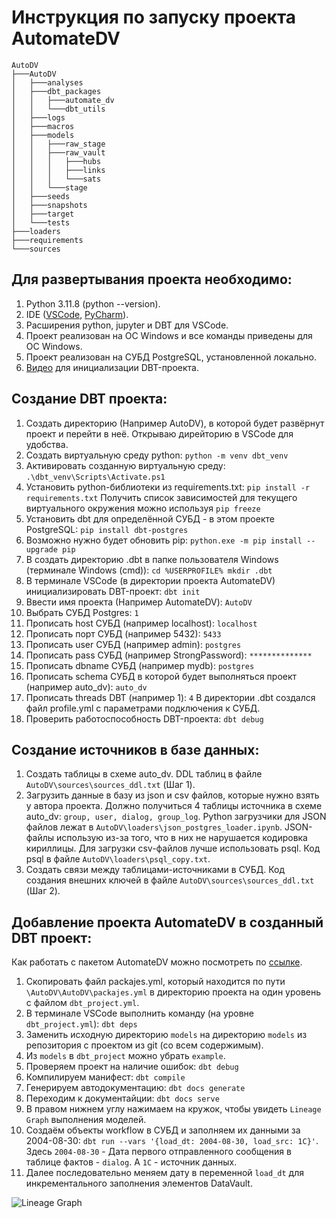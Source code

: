 # Инструкция по запуску проекта AutomateDV

```
AutoDV
├───AutoDV
│   ├───analyses
│   ├───dbt_packages
│   │   ├───automate_dv
│   │   └───dbt_utils
│   ├───logs
│   ├───macros
│   ├───models
│   │   ├───raw_stage
│   │   ├───raw_vault
│   │   │   ├───hubs
│   │   │   ├───links
│   │   │   └───sats
│   │   └───stage
│   ├───seeds
│   ├───snapshots
│   ├───target
│   └───tests
├───loaders
├───requirements
└───sources
```

## Для развертывания проекта необходимо:
1. Python 3.11.8 (python --version).
2. IDE ([VSCode](https://code.visualstudio.com/), [PyCharm](https://www.jetbrains.com/pycharm/)).
3. Расширения python, jupyter и DBT для VSCode.
4. Проект реализован на ОС Windows и все команды приведены для ОС Windows.
5. Проект реализован на СУБД PostgreSQL, установленной локально.
6. [Видео](https://youtu.be/1fY1A8SRflI?si=j_RLf5bczqdu0SyR) для инициализации DBT-проекта.

## Создание DBT проекта:
1. Создать директорию (Например AutoDV), в которой будет развёрнут проект и перейти в неё. 
   Открываю дирейторию в VSCode для удобства.
2. Создать виртуальную среду python: ```python -m venv dbt_venv```
3. Активировать созданную виртуальную среду: ```.\dbt_venv\Scripts\Activate.ps1```
4. Установить python-библиотеки из requirements.txt: ```pip install -r requirements.txt``` Получить список зависимостей для текущего виртуального окружения можно используя ```pip freeze```
5. Установить dbt для определённой СУБД - в этом проекте PostgreSQL: ```pip install dbt-postgres```
6. Возможно нужно будет обновить pip: ```python.exe -m pip install --upgrade pip```
7. В создать директорию .dbt в папке пользователя Windows (терминале Windows (cmd)): ```cd %USERPROFILE% mkdir .dbt```
8. В терминале VSCode (в директории проекта AutomateDV) инициализировать DBT-проект: ```dbt init```
9. Ввести имя проекта (Например AutomateDV): ```AutoDV```
10. Выбрать СУБД Postgres: ```1```
11. Прописать host СУБД (например localhost): ```localhost```
12. Прописать порт СУБД (например 5432): ```5433```
13. Прописать user СУБД (например admin): ```postgres```
14. Прописать pass СУБД (например StrongPassword): ```**************```
15. Прописать dbname СУБД (например mydb): ```postgres```
16. Прописать schema СУБД в которой будет выполняться проект (например auto_dv): ```auto_dv```
17. Прописать threads DBT (например 1): ```4```
    В директории .dbt создался файл profile.yml с параметрами подключения к СУБД.
18. Проверить работоспособность DBT-проекта: ```dbt debug```

## Создание источников в базе данных:
1. Создать таблицы в схеме auto_dv. DDL таблиц в файле ```AutoDV\sources\sources_ddl.txt``` (Шаг 1).
2. Загрузить данные в базу из json и csv файлов, которые нужно взять у автора проекта. Должно получиться 4 таблицы источника в схеме auto_dv: ```group, user, dialog, group_log```. Python загрузчики для JSON файлов лежат в ```AutoDV\loaders\json_postgres_loader.ipynb```. JSON-файлы использую из-за того, что в них не нарушается кодировка кириллицы. Для загрузки csv-файлов лучше использовать psql. Код psql в файле ```AutoDV\loaders\psql_copy.txt```.
3. Создать связи между таблицами-источниками в СУБД. Код создания внешних ключей в файле ```AutoDV\sources\sources_ddl.txt``` (Шаг 2).

## Добавление проекта AutomateDV в созданный DBT проект:
   Как работать с пакетом AutomateDV можно посмотреть по [ссылке](https://www.youtube.com/@AutomateDV). 
1. Скопировать файл packajes.yml, который находится по пути ```\AutoDV\AutoDV\packajes.yml``` в директорию проекта на один уровень с файлом ```dbt_project.yml```.
2. В терминале VSCode выполнить команду (на уровне ```dbt_project.yml```): ```dbt deps```
3. Заменить исходную директорию ```models``` на директорию ```models``` из репозитория с проектом из git (со всем содержимым).
4. Из ```models``` в ```dbt_project``` можно убрать ```example```.
5. Проверяем проект на наличие ошибок: ```dbt debug```
6. Компилируем манифест: ```dbt compile```
7. Генерируем автодокументацию: ```dbt docs generate```
8. Переходим к документайции: ```dbt docs serve```
9. В правом нижнем углу нажимаем на кружок, чтобы увидеть ```Lineage Graph``` выполнения моделей.
10. Создаём объекты workflow в СУБД и заполняем их данными за 2004-08-30: ```dbt run --vars '{load_dt: 2004-08-30, load_src: 1C}'```. Здесь ```2004-08-30``` - Дата первого отправленного сообщения в таблице фактов - ```dialog```. А ```1C``` - источник данных.
11. Далее последовательно меняем дату в переменной ```load_dt``` для инкрементального заполнения элементов DataVault.

![Lineage Graph](https://drive.google.com/uc?export=download&id=1FXNTcZRlILZPFCSvOE7dvRFynofA0Gft)